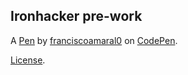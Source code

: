 Ironhacker pre-work
-------------------


A [Pen](https://codepen.io/franciscoamaral0/pen/dyONjvM) by [franciscoamaral0](https://codepen.io/franciscoamaral0) on [CodePen](https://codepen.io).

[License](https://codepen.io/franciscoamaral0/pen/dyONjvM/license).